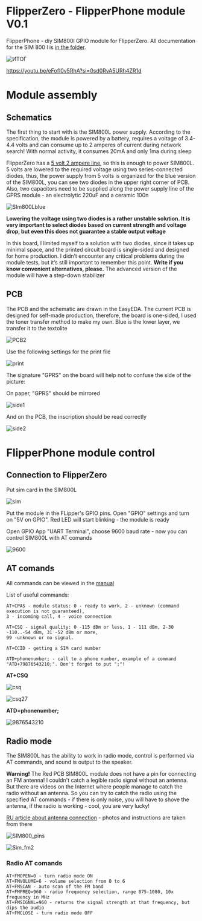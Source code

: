 # FlipperZero - FlipperPhone module V0.1
FlipperPhone - diy SIM800l GPIO module for FlipperZero. All documentation for the SIM 800 l is [in the folder](https://github.com/AlexKaut/flipperzero-flipperphone-sim800l-v0.1/tree/main/Schematics/SIM800L-Datasheets). 

![ИТОГ](https://github.com/AlexKaut/flipperzero-flipperphone-sim800l-v0.1/assets/86695572/0cd3ae3b-704e-49f0-8c42-808af525e918)


https://youtu.be/eFofI0v5RhA?si=0sd0RvA5URh4ZR1d

# Module assembly
## Schematics

The first thing to start with is the SIM800L power supply. According to the specification, the module is powered by a battery, requires a voltage of 3.4-4.4 volts and can consume up to 2 amperes of current during network search! With normal activity, it consumes 20mA and only 1ma during sleep

FlipperZero has a [5 volt 2 ampere line](https://miro.com/app/board/uXjVO_LaYYI=/), so this is enough to power SIM800L. 5 volts are lowered to the required voltage using two series-connected diodes, thus, the power supply from 5 volts is organized for the blue version of the SIM800L, you can see two diodes in the upper right corner of PCB. Also, two capacitors need to be supplied along the power supply line of the GPRS module - an electrolytic 220uF and a ceramic 100n

![SIm800Lblue](https://github.com/AlexKaut/flipperzero-flipperphone-sim800l-v0.1/assets/86695572/898ec7bc-49b6-4a43-950d-aee6c6aef073)

**Lowering the voltage using two diodes is a rather unstable solution. It is very important to select diodes based on current strength and voltage drop, but even this does not guarantee a stable output voltage** 

In this board, I limited myself to a solution with two diodes, since it takes up minimal space, and the printed circuit board is single-sided and designed for home production. I didn’t encounter any critical problems during the module tests, but it’s still important to remember this point. **Write if you know convenient alternatives, please.** The advanced version of the module will have a step-down stabilizer

## PCB 
The PCB and the schematic are drawn in the EasyEDA. The current PCB is designed for self-made production, therefore, the board is one-sided, I used the toner transfer method to make my own. Blue is the lower layer, we transfer it to the textolite

![PCB2](https://github.com/AlexKaut/flipperzero-flipperphone-sim800l-v0.1/assets/86695572/50a10d77-6204-4329-8fe1-0a3240624f01)


Use the following settings for the print file

![print](https://github.com/AlexKaut/flipperzero-flipperphone-sim800l-v0.1/assets/86695572/d0382911-20ef-48d7-9f8a-c839dbcf1576)

The signature "GPRS" on the board will help not to confuse the side of the picture: 

On paper, "GPRS" should be mirrored

![side1](https://github.com/AlexKaut/flipperzero-flipperphone-sim800l-v0.1/assets/86695572/00871525-e314-4068-8640-aebecfd24419)

And on the PCB, the inscription should be read correctly

![side2](https://github.com/AlexKaut/flipperzero-flipperphone-sim800l-v0.1/assets/86695572/c5f2fa90-862e-4c68-87bf-087ce7389a84)

# FlipperPhone module control
## Connection to FlipperZero 
Put sim card in the SIM800L

![sim](https://github.com/AlexKaut/flipperzero-flipperphone-sim800l-v0.1/assets/86695572/ded0a03c-84b2-4d70-8bd3-afd6f6f51145)

Put the module in the FLipper's GPIO pins. Open "GPIO" settings and turn on "5V on GPIO". Red LED will start blinking - the module is ready

Open GPIO App "UART Terminal", choose 9600 baud rate - now you can control SIM800L with AT comands 

![9600](https://github.com/AlexKaut/flipperzero-flipperphone-sim800l-v0.1/assets/86695572/5dba9ff7-852c-48dd-b402-f770eefebd38)

## AT comands
All commands can be viewed in the [manual](https://github.com/AlexKaut/flipperzero-flipperphone-sim800l-v0.1/blob/main/Schematics/SIM800L-Datasheets/SIM800L%20Series_AT%20Command%20Manual_V1.10.pdf)

List of useful commands: 
```
AT+CPAS - module status: 0 - ready to work, 2 - unknown (command execution is not guaranteed), 
3 - incoming call, 4 - voice connection

AT+CSQ - signal quality: 0 -115 dBm or less, 1 - 111 dBm, 2-30 -110..-54 dBm, 31 -52 dBm or more,
99 -unknown or no signal.

AT+CCID - getting a SIM card number

ATD+phonenumber; - call to a phone number, example of a command "ATD+79876543210;". Don't forget to put ";"!
```
**AT+CSQ**

![csq](https://github.com/AlexKaut/flipperzero-flipperphone-sim800l-v0.1/assets/86695572/56a91811-5fb8-4a60-a0c9-a0f1d8751117)

![csq27](https://github.com/AlexKaut/flipperzero-flipperphone-sim800l-v0.1/assets/86695572/f9ac00f1-6336-4ecd-8e1c-3fc9fb889956)

**ATD+phonenumber;**

![9876543210](https://github.com/AlexKaut/flipperzero-flipperphone-sim800l-v0.1/assets/86695572/5dbe3551-a5ee-47b3-91a5-e411586356cf)

## Radio mode 

The SIM800L has the ability to work in radio mode, control is performed via AT commands, and sound is output to the speaker. 

**Warning!** The Red PCB SIM800L module does not have a pin for connecting an FM antenna! I couldn't catch a legible radio signal without an antenna. But there are videos on the Internet where people manage to catch the radio without an antenna. So you can try to catch the radio using the specified AT commands - if there is only noise, you will have to shove the antenna, if the radio is working - cool, you are very lucky!

[RU article about antenna connection](http://imenin.net.by/stm.php) - photos and instructions are taken from there

![SIM800_pins](https://github.com/AlexKaut/flipperzero-flipperphone-sim800l-v0.1/assets/86695572/1a7d4004-3fb8-48bf-a960-b10ae4d876d8)

![Sim_fm2](https://github.com/AlexKaut/flipperzero-flipperphone-sim800l-v0.1/assets/86695572/c7006f73-3052-4bc1-847b-56c93492d4e9)

### Radio AT comands
```
AT+FMOPEN=0 - turn radio mode ON
AT+FMVOLUME=6 - volume selection from 0 to 6
AT+FMSCAN - auto scan of the FM band
AT+FMFREQ=960 - radio frequency selection, range 875-1080, 10x frequency in MHz
AT+FMSIGNAL=960 - returns the signal strength at that frequency, but dips the audio
AT+FMCLOSE - turn radio mode OFF





